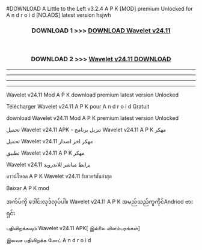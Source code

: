 #DOWNLOAD A Little to the Left v3.2.4 A P K [MOD] premium Unlocked for A n d r o i d [NO.ADS] latest version hsjwh 



<div align="center">

<h3>DOWNLOAD 1 >>> <a href="https://downloadmod1.web.app/?judul=Wavelet v24.11">DOWNLOAD Wavelet v24.11</a></h3><br>

<h3>DOWNLOAD 2 >>> <a href="https://downloadmod1.web.app/?judul=Wavelet v24.11">Wavelet v24.11 DOWNLOAD </a></h3>

</div>


----------------------------------------------------------

----------------------------------------------------------

----------------------------------------------------------

----------------------------------------------------------


Wavelet v24.11 Mod A P K download premium latest version Unlocked

Télécharger Wavelet v24.11 A P K pour A n d r o i d Gratuit

download Wavelet v24.11 Mod A P K premium latest version Unlocked

تحميل Wavelet v24.11 APK - تنزيل برنامج Wavelet v24.11 A P K مهكر

تحميل Wavelet v24.11 مهكر اخر اصدار

تطبيق Wavelet v24.11 A P K مهكر

Wavelet v24.11 برابط مباشر للاندرويد

ดาวน์โหลด A P K Wavelet v24.11 รับเวอร์ชันล่าสุด

Baixar A P K mod

အက်ပ်ကို ဒေါင်းလုဒ်လုပ်ပါ။ Wavelet v24.11 A P K အမည်သည်ကူကိုင်Andriod ဗားရှင်း

பதிவிறக்கவும் Wavelet v24.11 APK[ இல்லை விளம்பரங்கள்] 
 
இலவச பதிவிறக்க மோட் A n d r o i d



